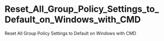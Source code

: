 # Reset_All_Group_Policy_Settings_to_Default_on_Windows_with_CMD
Reset All Group Policy Settings to Default on Windows with CMD
